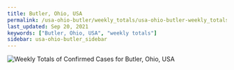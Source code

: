 ```yaml
---
title: Butler, Ohio, USA
permalink: /usa-ohio-butler/weekly_totals/usa-ohio-butler-weekly_totals.html
last_updated: Sep 20, 2021
keywords: ["Butler, Ohio, USA", "weekly totals"]
sidebar: usa-ohio-butler_sidebar
---
```


![Weekly Totals of Confirmed Cases for Butler, Ohio, USA](/covid_tracker/images/graphs/usa-ohio-butler-weekly_totals_graph.png)
